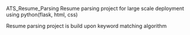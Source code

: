 ATS_Resume_Parsing
Resume parsing project for large scale deployment using python(flask, html, css)

Resume parsing project is build upon keyword matching algorithm

